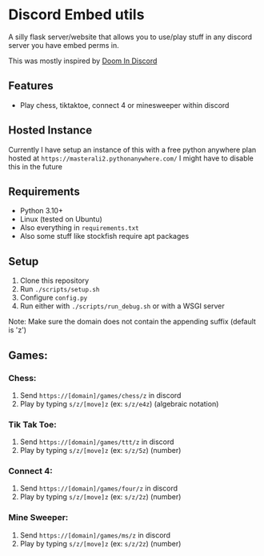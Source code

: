 # Discord Embed utils

A silly flask server/website that allows you to use/play stuff in any discord server you have embed perms in.

This was mostly inspired by [Doom In Discord](https://doom.p2r3.com/)

## Features

- Play chess, tiktaktoe, connect 4 or minesweeper within discord

## Hosted Instance

Currently I have setup an instance of this with a free python anywhere plan hosted at `https://masterali2.pythonanywhere.com/`
I might have to disable this in the future

## Requirements

- Python 3.10+
- Linux (tested on Ubuntu)
- Also everything in `requirements.txt`
- Also some stuff like stockfish require apt packages

## Setup

1. Clone this repository
2. Run `./scripts/setup.sh`
3. Configure `config.py`
4. Run either with `./scripts/run_debug.sh` or with a WSGI server

Note: Make sure the domain does not contain the appending suffix (default is 'z')

## Games:
### Chess:
1. Send `https://[domain]/games/chess/z` in discord
2. Play by typing `s/z/[move]z` (ex: `s/z/e4z`) (algebraic notation)

### Tik Tak Toe:
1. Send `https://[domain]/games/ttt/z` in discord
2. Play by typing `s/z/[move]z` (ex: `s/z/5z`) (number)

### Connect 4:
1. Send `https://[domain]/games/four/z` in discord
2. Play by typing `s/z/[move]z` (ex: `s/z/2z`) (number)

### Mine Sweeper:
1. Send `https://[domain]/games/ms/z` in discord
2. Play by typing `s/z/[move]z` (ex: `s/z/2z`) (number)

